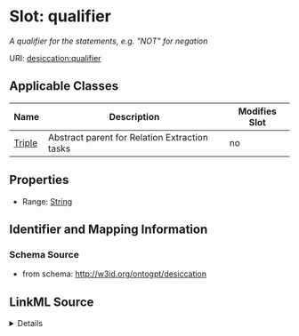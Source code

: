 

# Slot: qualifier


_A qualifier for the statements, e.g. "NOT" for negation_



URI: [desiccation:qualifier](http://w3id.org/ontogpt/desiccationqualifier)



<!-- no inheritance hierarchy -->





## Applicable Classes

| Name | Description | Modifies Slot |
| --- | --- | --- |
| [Triple](Triple.md) | Abstract parent for Relation Extraction tasks |  no  |







## Properties

* Range: [String](String.md)





## Identifier and Mapping Information







### Schema Source


* from schema: http://w3id.org/ontogpt/desiccation




## LinkML Source

<details>
```yaml
name: qualifier
description: A qualifier for the statements, e.g. "NOT" for negation
from_schema: http://w3id.org/ontogpt/desiccation
rank: 1000
alias: qualifier
owner: Triple
domain_of:
- Triple
range: string

```
</details>